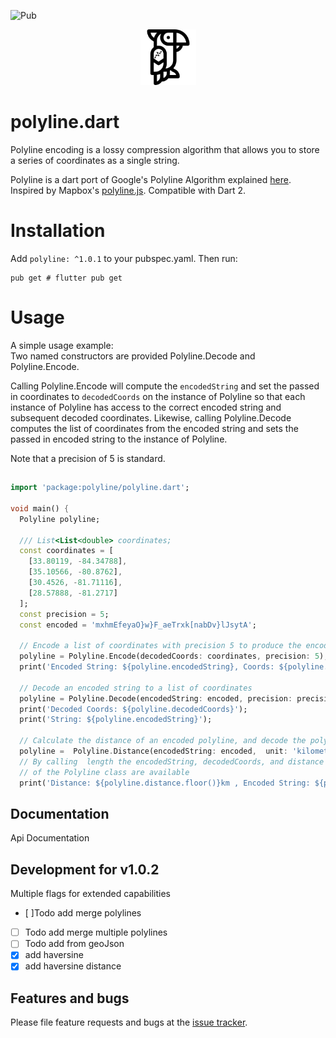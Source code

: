 ![Pub](https://img.shields.io/pub/v/polyline)
<div style="text-align:center"><img height="89" src="./poly4PL.png" /></div>

# polyline.dart
Polyline encoding is a lossy compression algorithm that allows you to 
store a series of coordinates as a single string.

Polyline is a dart port of Google's Polyline Algorithm explained 
[here](https://developers.google.com/maps/documentation/utilities/polylinealgorithm).
Inspired by Mapbox's [polyline.js](https://github.com/mapbox/polyline).
Compatible with Dart 2.


# Installation 
Add ```polyline: ^1.0.1``` to your pubspec.yaml.
Then run:
```shell script
pub get # flutter pub get
```

# Usage

A simple usage example: <br>
Two named constructors are provided Polyline.Decode and Polyline.Encode. <br>

Calling Polyline.Encode will compute the ```encodedString``` and set the passed in coordinates
to ```decodedCoords``` on the instance of Polyline so that each instance of Polyline  has access to the  correct encoded string 
and subsequent decoded coordinates. Likewise, calling Polyline.Decode computes the list of coordinates from the
encoded string and sets the passed in encoded string to the instance of Polyline.

Note that a precision of 5 is standard.


## 

```dart
import 'package:polyline/polyline.dart';

void main() {
  Polyline polyline;

  /// List<List<double> coordinates;
  const coordinates = [
    [33.80119, -84.34788],
    [35.10566, -80.8762],
    [30.4526, -81.71116],
    [28.57888, -81.2717]
  ];
  const precision = 5;
  const encoded = 'mxhmEfeyaO}w}F_aeTrxk[nabDv}lJsytA';

  // Encode a list of coordinates with precision 5 to produce the encoded string
  polyline = Polyline.Encode(decodedCoords: coordinates, precision: 5);
  print('Encoded String: ${polyline.encodedString}, Coords: ${polyline.decodedCoords}');

  // Decode an encoded string to a list of coordinates
  polyline = Polyline.Decode(encodedString: encoded, precision: precision);
  print('Decoded Coords: ${polyline.decodedCoords}');
  print('String: ${polyline.encodedString}');

  // Calculate the distance of an encoded polyline, and decode the polyline
  polyline =  Polyline.Distance(encodedString: encoded,  unit: 'kilometers');
  // By calling  length the encodedString, decodedCoords, and distance variables
  // of the Polyline class are available
  print('Distance: ${polyline.distance.floor()}km , Encoded String: ${polyline.encodedString} Decoded Coords: ${polyline.decodedCoords}');
```

## Documentation
Api Documentation

## Development for v1.0.2
Multiple flags for extended capabilities
* [ ]Todo add merge polylines
* [ ] Todo add merge multiple polylines
* [ ] Todo add from geoJson
* [X] add haversine
* [X] add haversine distance

## Features and bugs

Please file feature requests and bugs at the [issue tracker][tracker].

[tracker]: http://github.com/sashvoncurtis/polyline.dart/issues/new

